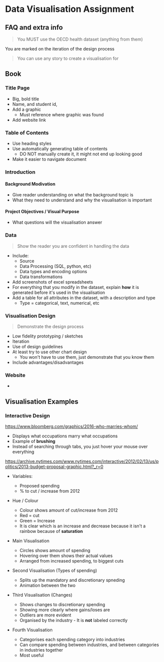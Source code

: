 # Data Visualisation Assignment

## FAQ and extra info

> You MUST use the OECD health dataset (anything from them)

 You are marked on the iteration of the design process

> You can use any story to create a visualisation for

## Book

### Title Page

- Big, bold title
- Name, and student id,
- Add a graphic
    - Must reference where graphic was found
- Add website link

### Table of Contents

- Use heading styles
- Use automatically generating table of contents
    - DO NOT manually create it, it might not end up looking good
- Make it easier to navigate document

### Introduction

#### Background Modivation

- Give reader understanding on what the background topic is
- What they need to understand and why the visualisation is important

#### Project Objectives / Visual Purpose

- What questions will the visualisation answer

### Data

> Show the reader you are confident in handling the data
- Include:
    - Source
    - Data Processing (SQL, python, etc)
    - Data types and encoding options
    - Data transformations
- Add screenshots of excel spreadsheets
- For everything that you modify in the dataset, explain **how** it is generated before it's used in the visualisation
- Add a table for all attributes in the dataset, with a description and type
    - Type = categorical, text, numerical, etc

### Visualisation Design

> Demonstrate the design process

- Low fidelity prototyping / sketches
- Iteration
- Use of design guidelines
- At least try to use other chart design 
    - You won't have to use them, just demonstrate that you know them
- Include advantages/disadvantages

### Website

- 

## Visualisation Examples

### Interactive Design

https://www.bloomberg.com/graphics/2016-who-marries-whom/

- Displays what occupations marry what occupations
- Example of **brushing**
- Instead of searching through tabs, you just hover your mouse over everything

https://archive.nytimes.com/www.nytimes.com/interactive/2012/02/13/us/politics/2013-budget-proposal-graphic.html?_r=0

- Variables:
    - Proposed spending
    - % to cut / increase from 2012

- Hue / Colour
    - Colour shows amount of cut/increase from 2012
    - Red = cut
    - Green = Increase
    - It is clear which is an increase and decrease because it isn't a rainbow because of **saturation**

- Main Visualisation
    - Circles shows amount of spending
    - Hovering over them shows their actual values
    - Arranged from increased spending, to biggest cuts

- Second Visualisation (Types of spending)
    - Splits up the mandatory and discretionary spneding
    - Animation between the two

- Third Visualisation (Changes)
    - Shows changes to discretionary spending
    - Showing more clearly where gains/loses are
    - Outliers are more evident
    - Organised by the industry - It is **not** labeled correctly 

- Fourth Visualisation
    - Categorises each spending category into industries
    - Can compare spending between industries, and between categories in industries together
    - Most useful


